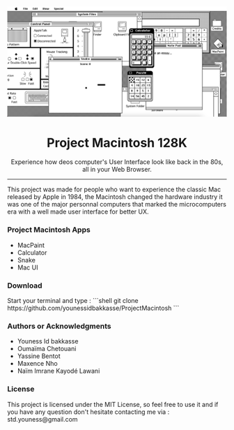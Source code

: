 <p align="center"><img src="/assets/icons/1.png" /></p>

<h1 align="center"> Project Macintosh 128K</h1>

<p align="center"> Experience how deos computer's User Interface look like back in the 80s, all in your Web Browser.</p>

<hr/>

<p> This project was made for people who want to experience the classic Mac released by Apple in 1984, the Macintosh changed the hardware industry it was one of the major personnal computers that marked the microcomputers era with a well made user interface for better UX. </p>

<h3> Project Macintosh Apps </h3>

<ul>
  <li>MacPaint</li>
  <li>Calculator</li>
  <li>Snake</li>
  <li>Mac UI</li>
</ul>

<h3> Download </h3>
Start your terminal and type : 
```shell
git clone https://github.com/younessidbakkasse/ProjectMacintosh
```

<h3>Authors or Acknowledgments</h3>
<ul>
  <li>Youness Id bakkasse</li>
  <li>Oumaïma Chetouani</li>
  <li>Yassine Bentot</li>
  <li>Maxence Nho</li>
  <li>Naïm Imrane Kayodé Lawani</li>
</ul>

<h3>License</h3>
This project is licensed under the MIT License, so feel free to use it and if you have any question don't hesitate contacting me via : std.youness@gmail.com

